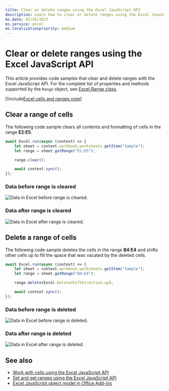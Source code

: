 ```yaml
---
title: Clear or delete ranges using the Excel JavaScript API
description: Learn how to clear or delete ranges using the Excel JavaScript API.
ms.date: 02/16/2022
ms.service: excel
ms.localizationpriority: medium
---
```


# Clear or delete ranges using the Excel JavaScript API

This article provides code samples that clear and delete ranges with the Excel JavaScript API. For the complete list of properties and methods supported by the `Range` object, see [Excel.Range class](/javascript/api/excel/excel.range).

[!include[Excel cells and ranges note](../includes/note-excel-cells-and-ranges.md)]

## Clear a range of cells

The following code sample clears all contents and formatting of cells in the range **E2:E5**.  

```js
await Excel.run(async (context) => {
    let sheet = context.workbook.worksheets.getItem("Sample");
    let range = sheet.getRange("E2:E5");

    range.clear();

    await context.sync();
});
```

### Data before range is cleared

![Data in Excel before range is cleared.](../images/excel-ranges-start.png)

### Data after range is cleared

![Data in Excel after range is cleared.](../images/excel-ranges-after-clear.png)

## Delete a range of cells

The following code sample deletes the cells in the range **B4:E4** and shifts other cells up to fill the space that was vacated by the deleted cells.

```js
await Excel.run(async (context) => {
    let sheet = context.workbook.worksheets.getItem("Sample");
    let range = sheet.getRange("B4:E4");

    range.delete(Excel.DeleteShiftDirection.up);

    await context.sync();
});
```

### Data before range is deleted

![Data in Excel before range is deleted.](../images/excel-ranges-start.png)

### Data after range is deleted

![Data in Excel after range is deleted.](../images/excel-ranges-after-delete.png)

## See also

- [Work with cells using the Excel JavaScript API](excel-add-ins-cells.md)
- [Set and get ranges using the Excel JavaScript API](excel-add-ins-ranges-set-get.md)
- [Excel JavaScript object model in Office Add-ins](excel-add-ins-core-concepts.md)
